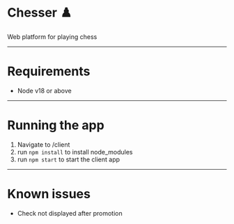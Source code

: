 # Chesser ♟️
Web platform for playing chess

---
# Requirements
- Node v18 or above

---
# Running the app
1. Navigate to /client
2. run `npm install` to install node_modules
3. run `npm start` to start the client app

---
# Known issues
- Check not displayed after promotion
